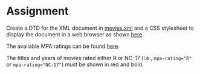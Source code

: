 # Assignment

Create a DTD for the XML document in [movies.xml](movies.xml) and a CSS stylesheet to display the document in a web browser as shown [here](movies.png).

The available MPA ratings can be found [here](https://www.motionpictures.org/film-ratings/).

The titles and years of movies rated either R or NC-17 (i.e., `mpa-rating="R"` or `mpa-rating="NC-17"`) must be shown in red and bold.

